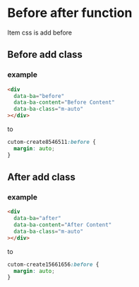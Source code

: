 # Before after function

Item css is add before

## Before add class

### example

```html
<div
  data-ba="before"
  data-ba-content="Before Content"
  data-ba-class="m-auto"
></div>
```

to

```css
cutom-create8546511:before {
  margin: auto;
}
```

## After add class

### example

```html
<div
  data-ba="after"
  data-ba-content="After Content"
  data-ba-class="m-auto"
></div>
```

to

```css
cutom-create15661656:before {
  margin: auto;
}
```
